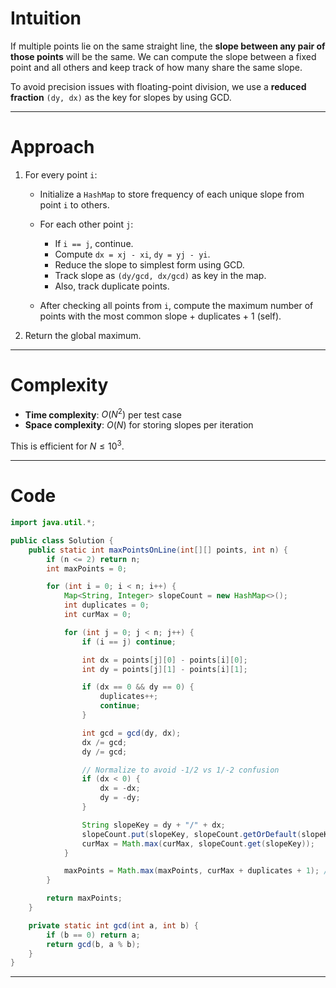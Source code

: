 # Intuition

If multiple points lie on the same straight line, the **slope between any pair of those points** will be the same. We can compute the slope between a fixed point and all others and keep track of how many share the same slope.

To avoid precision issues with floating-point division, we use a **reduced fraction** `(dy, dx)` as the key for slopes by using GCD.

---

# Approach

1. For every point `i`:

   * Initialize a `HashMap` to store frequency of each unique slope from point `i` to others.
   * For each other point `j`:

     * If `i == j`, continue.
     * Compute `dx = xj - xi`, `dy = yj - yi`.
     * Reduce the slope to simplest form using GCD.
     * Track slope as `(dy/gcd, dx/gcd)` as key in the map.
     * Also, track duplicate points.
   * After checking all points from `i`, compute the maximum number of points with the most common slope + duplicates + 1 (self).
2. Return the global maximum.

---

# Complexity

* **Time complexity**: $O(N^2)$ per test case
* **Space complexity**: $O(N)$ for storing slopes per iteration

This is efficient for $N \leq 10^3$.

---

# Code

```java
import java.util.*;

public class Solution {
	public static int maxPointsOnLine(int[][] points, int n) {
		if (n <= 2) return n;
		int maxPoints = 0;

		for (int i = 0; i < n; i++) {
			Map<String, Integer> slopeCount = new HashMap<>();
			int duplicates = 0;
			int curMax = 0;

			for (int j = 0; j < n; j++) {
				if (i == j) continue;

				int dx = points[j][0] - points[i][0];
				int dy = points[j][1] - points[i][1];

				if (dx == 0 && dy == 0) {
					duplicates++;
					continue;
				}

				int gcd = gcd(dy, dx);
				dx /= gcd;
				dy /= gcd;

				// Normalize to avoid -1/2 vs 1/-2 confusion
				if (dx < 0) {
					dx = -dx;
					dy = -dy;
				}

				String slopeKey = dy + "/" + dx;
				slopeCount.put(slopeKey, slopeCount.getOrDefault(slopeKey, 0) + 1);
				curMax = Math.max(curMax, slopeCount.get(slopeKey));
			}

			maxPoints = Math.max(maxPoints, curMax + duplicates + 1); // +1 for the point itself
		}

		return maxPoints;
	}

	private static int gcd(int a, int b) {
		if (b == 0) return a;
		return gcd(b, a % b);
	}
}
```

---

